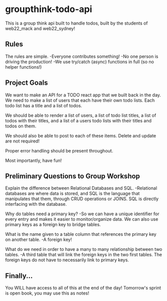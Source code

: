 # groupthink-todo-api
This is a group think api built to handle todos, built by the students of web22_mack and web22_sydney! 

## Rules

The rules are simple.
-Everyone contributes something! 
-No one person is driving the production!
-We use try/catch (async) functions in full (so no helper functions!)

## Project Goals

We want to make an API for a TODO react app that we built back in the day. We need to make a list of users that each have their own todo lists. Each todo list has a title and a list of todos. 

We should be able to render a list of users, a list of todo list titles, a list of todos with their titles, and a list of a users todo lists with their titles and todos on them.  

We should also be able to post to each of these items. Delete and update are not required!

Proper error handling should be present throughout.

Most importantly, have fun!

## Preliminary Questions to Group Workshop

 Explain the difference between Relational Databases and SQL.
 -Relational databases are where data is stored, and SQL is the language that manipulates that them, through CRUD operations or JOINS. SQL is directly interfacing with the database. 

 Why do tables need a primary key?
 -So we can have a unique identifier for every entry and makes it easier to monitor/organize data. We can also use primary keys as a foreign key to bridge tables. 

 What is the name given to a table column that references the primary key on another table.
 -A foreign key!

 What do we need in order to have a many to many relationship between two tables.
 -A third table that will link the foreign keys in the two first tables. The foreign keys do not have to necessarily link to primary keys.
 
 ## Finally...
 
 You WILL have access to all of this at the end of the day! Tomorrow's sprint is open book, you may use this as notes!
